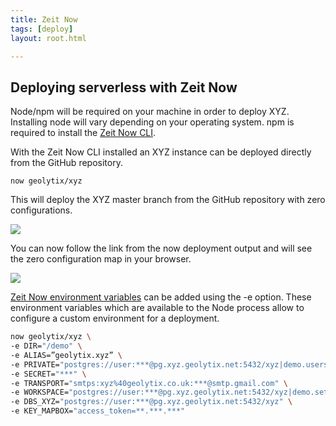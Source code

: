 ```yaml
---
title: Zeit Now
tags: [deploy]
layout: root.html

---
```


## Deploying serverless with Zeit Now

Node/npm will be required on your machine in order to deploy XYZ. Installing node will vary depending on your operating system. npm is required to install the [Zeit Now CLI](https://github.com/zeit/now-cli).

With the Zeit Now CLI installed an XYZ instance can be deployed directly from the GitHub repository.

```
now geolytix/xyz
```

This will deploy the XYZ master branch from the GitHub repository with zero configurations.

![](../../assets/img/gifs/xyz_now_deploy.gif)

You can now follow the link from the now deployment output and will see the zero configuration map in your browser.

![](../../assets/img/deployment_1.png)

[Zeit Now environment variables](https://zeit.co/docs/features/env-and-secrets) can be added using the -e option. These environment variables which are available to the Node process allow to configure a custom environment for a deployment.

```bash
now geolytix/xyz \
-e DIR="/demo" \
-e ALIAS=”geolytix.xyz” \
-e PRIVATE="postgres://user:***@pg.xyz.geolytix.net:5432/xyz|demo.users" \
-e SECRET="***" \
-e TRANSPORT="smtps:xyz%40geolytix.co.uk:***@smtp.gmail.com" \
-e WORKSPACE="postgres://user:***@pg.xyz.geolytix.net:5432/xyz|demo.settings" \
-e DBS_XYZ="postgres://user:***@pg.xyz.geolytix.net:5432/xyz" \
-e KEY_MAPBOX="access_token=**.***.***"
```